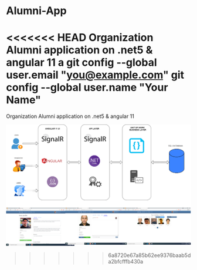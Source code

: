 # Alumni-App
<<<<<<< HEAD
Organization Alumni application on .net5 &amp; angular 11 a 
git config --global user.email "you@example.com"
  git config --global user.name "Your Name"
=======
Organization Alumni application on .net5 &amp; angular 11

![Alumni Application diagram](https://github.com/programfiction/Alumni-App/blob/main/Alumni-App.png)
>>>>>>> 6a8720e67a85b62ee9376baab5da2bfcfffb430a
